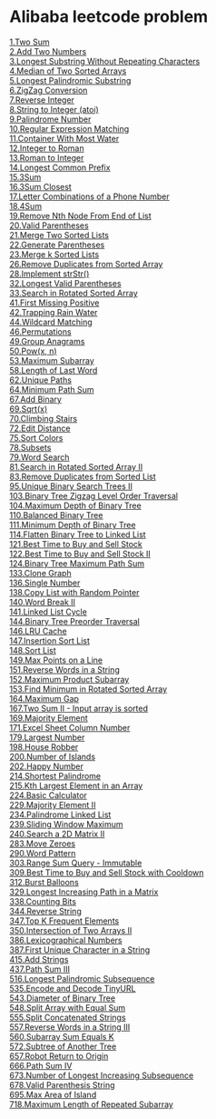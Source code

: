 # Alibaba leetcode problem
[1.Two Sum](../leetcode-java/Arrays/leetcode-0001) \
[2.Add Two Numbers](../leetcode-java/LinkedList/leetcode-0002) \
[3.Longest Substring Without Repeating Characters](../leetcode-java/String/leetcode-0003) \
[4.Median of Two Sorted Arrays](../leetcode-java/) \
[5.Longest Palindromic Substring](../leetcode-java/) \
[6.ZigZag Conversion](../leetcode-java/String/leetcode-0006) \
[7.Reverse Integer](../leetcode-java/Math/leetcode-0007) \
[8.String to Integer (atoi)](../leetcode-java/String/leetcode-0008) \
[9.Palindrome Number](../leetcode-java/Math/leetcode-0009) \
[10.Regular Expression Matching](../leetcode-java/DynamicProgram/leetcode-0010) \
[11.Container With Most Water](../leetcode-java/Arrays/leetcode-0011) \
[12.Integer to Roman](../leetcode-java/String/leetcode-0012) \
[13.Roman to Integer](../leetcode-java/String/leetcode-0013) \
[14.Longest Common Prefix](../leetcode-java/String/leetcode-0014) \
[15.3Sum](../leetcode-java/Arrays/leetcode-0015) \
[16.3Sum Closest](../leetcode-java/Arrays/leetcode-0016) \
[17.Letter Combinations of a Phone Number](../leetcode-java/BackTracking/leetcode-0017) \
[18.4Sum](../leetcode-java/Arrays/leetcode-0018) \
[19.Remove Nth Node From End of List](../leetcode-java/LinkedList/leetcode-19) \
[20.Valid Parentheses](../leetcode-java/Stack/leetcode-20) \
[21.Merge Two Sorted Lists](../leetcode-java/LinkedList/leetcode-21) \
[22.Generate Parentheses](../leetcode-java/BackTracking/leetcode-22) \
[23.Merge k Sorted Lists](../leetcode-java/LinkedList/leetcode-23) \
[26.Remove Duplicates from Sorted Array](../leetcode-java/Arrays/leetcode-26) \
[28.Implement strStr()](../leetcode-java/String/leetcode-28) \
[32.Longest Valid Parentheses](../leetcode-java/Stack/leetcode-32) \
[33.Search in Rotated Sorted Array](../leetcode-java/BinarySearch/leetcode-33) \
[41.First Missing Positive](../leetcode-java/Arrays/leetcode-41) \
[42.Trapping Rain Water](../leetcode-java/Arrays/leetcode-42) \
[44.Wildcard Matching](../leetcode-java/DynamicProgram/leetcode-44) \
[46.Permutations](../leetcode-java/Arrays/leetcode-46) \
[49.Group Anagrams](../leetcode-java/HashTable/leetcode-49) \
[50.Pow(x, n)](../leetcode-java/BinarySearch/leetcode-50) \
[53.Maximum Subarray](../leetcode-java/DynamicProgram/leetcode-53) \
[58.Length of Last Word](../leetcode-java/String/leetcode-58) \
[62.Unique Paths](../leetcode-java/DynamicProgram/leetcode-62) \
[64.Minimum Path Sum](../leetcode-java/DynamicProgram/leetcode-64) \
[67.Add Binary](../leetcode-java/String/leetcode-67) \
[69.Sqrt(x)](../leetcode-java/BinarySearch/leetcode-69) \
[70.Climbing Stairs](../leetcode-java/DynamicProgram/leetcode-70) \
[72.Edit Distance](../leetcode-java/DynamicProgram/leetcode-72) \
[75.Sort Colors](../leetcode-java/Arrays/leetcode-75) \
[78.Subsets](../leetcode-java/BackTracking/leetcode-78) \
[79.Word Search](../leetcode-java/BackTracking/leetcode-79) \
[81.Search in Rotated Sorted Array II](../leetcode-java/BinarySearch/leetcode-81) \
[83.Remove Duplicates from Sorted List](../leetcode-java/LinkedList/leetcode-83) \
[95.Unique Binary Search Trees II](../leetcode-java/Tree/Leetcode-95) \
[103.Binary Tree Zigzag Level Order Traversal](../leetcode-java/Tree/leetcode-103) \
[104.Maximum Depth of Binary Tree](../leetcode-java/Tree/leetcode-104) \
[110.Balanced Binary Tree](../leetcode-java/Tree/leetcode-110) \
[111.Minimum Depth of Binary Tree](../leetcode-java/Tree/leetcode-111) \
[114.Flatten Binary Tree to Linked List](../leetcode-java/Tree/leetcode-114) \
[121.Best Time to Buy and Sell Stock](../leetcode-java/DynamicProgram/leetcode-121) \
[122.Best Time to Buy and Sell Stock II](../leetcode-java/DynamicProgram/leetcode-122) \
[124.Binary Tree Maximum Path Sum](../leetcode-java/Tree/leetcode-124) \
[133.Clone Graph](../leetcode-java/Graph/leetcode-133) \
[136.Single Number](../leetcode-java/BitManipulation/leetcode-136) \
[138.Copy List with Random Pointer](../leetcode-java/LinkedList/leetcode-138) \
[140.Word Break II](../leetcode-java/BackTracking/leetcode-140) \
[141.Linked List Cycle](../leetcode-java/LinkedList/leetcode-141) \
[144.Binary Tree Preorder Traversal](../leetcode-java/Tree/leetcode-144) \
[146.LRU Cache](../leetcode-java/Desgin/Solution/146.java) \
[147.Insertion Sort List](../leetcode-java/Sort/leetcode-147) \
[148.Sort List](../leetcode-java/Sort/leetcode-148) \
[149.Max Points on a Line](../leetcode-java/HashTable/leetcode-149) \
[151.Reverse Words in a String](../leetcode-java/String/leetcode-151) \
[152.Maximum Product Subarray](../leetcode-java/DynamicProgram/leetcode-152) \
[153.Find Minimum in Rotated Sorted Array](../leetcode-java/BinarySearch/leetcode-153) \
[164.Maximum Gap](../leetcode-java/Sort/leetcode-164) \
[167.Two Sum II - Input array is sorted](../leetcode-java/Arrays/leetcode-167) \
[169.Majority Element](../leetcode/Arrays/leetcode-169) \
[171.Excel Sheet Column Number](../leetcode-java/Math/leetcode-171) \
[179.Largest Number](../leetcode-java/Sort/leetcode-179) \
[198.House Robber](../leetcode-java/DynamicProgram/leetcode-198) \
[200.Number of Islands](../leetcode-java/DFS/leetcode-200) \
[202.Happy Number](../leetcode-java/HashMap/leetcode-202) \
[214.Shortest Palindrome](../leetcode-java/) \
[215.Kth Largest Element in an Array](../leetcode-java/Arrays/leetcode-215) \
[224.Basic Calculator](../leetcode-java/Stack/leetcode-224) \
[229.Majority Element II](../leetcode/Arrays/leetcode-229) \
[234.Palindrome Linked List](../leetcode-java/LinkedList/Solution/234.java) \
[239.Sliding Window Maximum](../leetcode-java/Arrays/Solution/239.java) \
[240.Search a 2D Matrix II](../leetcode-java/BianrySearch/Solution/240.java) \
[283.Move Zeroes](../leetcode-java/Arrays/Solution/283.java) \
[290.Word Pattern](../leetcode-java/Hash/Solution/290.java) \
[303.Range Sum Query - Immutable](../leetcode-java/Arrays/Solution/303.java) \
[309.Best Time to Buy and Sell Stock with Cooldown](../leetcode-java/DynamicProgram/Solution/309.java) \
[312.Burst Balloons](../leetcode-java/DynamicPorgram/Solution/312.java) \
[329.Longest Increasing Path in a Matrix](../leetcode-java/DFS/Solution/329.java) \
[338.Counting Bits](../leetcode-java/BitMap/Solution/338.java) \
[344.Reverse String](../leetcode-java/String/Solution/344.java) \
[347.Top K Frequent Elements](../leetcode-java/Sort/Solution/347.java) \
[350.Intersection of Two Arrays II](../leetcode-java/Array/Solution/350.java) \
[386.Lexicographical Numbers](../leetcode-java/Arrays/Solution/386.java) \
[387.First Unique Character in a String](../leetcode-java/String/Solution/387.java) \
[415.Add Strings](../leetcode-java/String/Solution/415.java) \
[437.Path Sum III](../leetcode-java/Tree/Solution/437.java) \
[516.Longest Palindromic Subsequence](../leetcode-java/String/Solutions/516.java) \
[535.Encode and Decode TinyURL](../leetcode-java/Math/Solution/535.java) \
[543.Diameter of Binary Tree](../leetcode-java/Tree/Solution/543.java) \
[548.Split Array with Equal Sum](../leetcode-java/Arrays/Solution/548.java) \
[555.Split Concatenated Strings](../leetcode-java/String/Solution/555.java) \
[557.Reverse Words in a String III](../leetcode-java/String/Solution/557.java) \
[560.Subarray Sum Equals K](../leetcode-java/Arrays/Solution/560.java) \
[572.Subtree of Another Tree](../leetcode-java/Tree/Solution/572.java) \
[657.Robot Return to Origin](../leetcode-java/String/Solution/567.java) \
[666.Path Sum IV](../leetcode-java/Tree/Solution/666.java) \
[673.Number of Longest Increasing Subsequence](../leetcode-java/Arrays/Solution/673.java) \
[678.Valid Parenthesis String](../leetcode-java/String/Solution/678.java) \
[695.Max Area of Island](../leetcode-java/Arrays/Solution/695.java) \
[718.Maximum Length of Repeated Subarray](../leetcode-java/Arrays//Solution/718.java)
